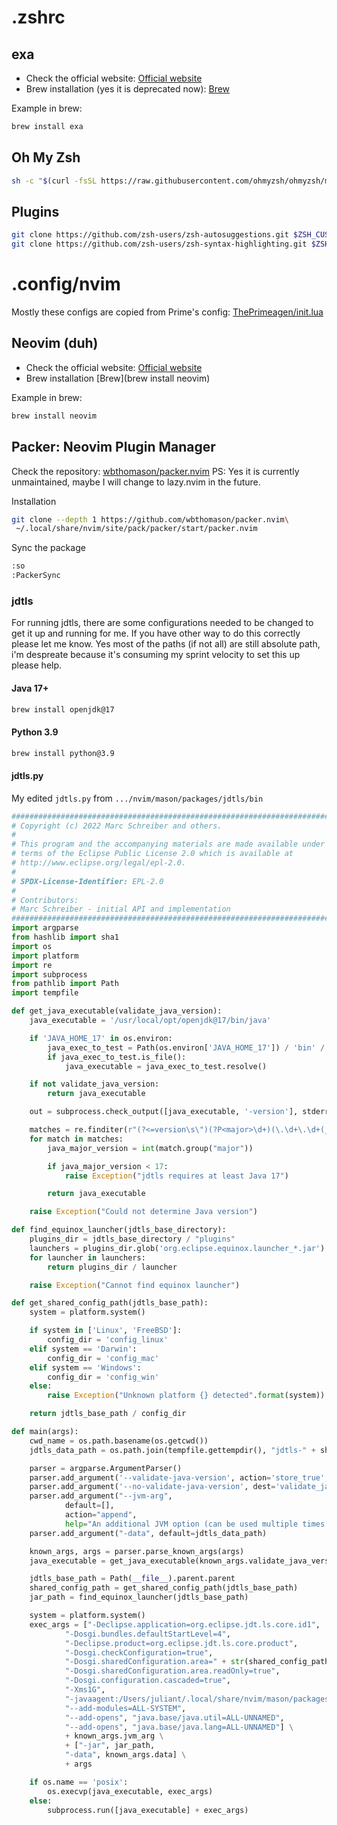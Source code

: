 # .zshrc 

## exa

- Check the official website: [Official website](https://the.exa.website/) 
- Brew installation (yes it is deprecated now): [Brew](https://formulae.brew.sh/formula/exa)

Example in brew:
```sh
brew install exa
```

## Oh My Zsh

```sh
sh -c "$(curl -fsSL https://raw.githubusercontent.com/ohmyzsh/ohmyzsh/master/tools/install.sh)"
```

## Plugins

```sh
git clone https://github.com/zsh-users/zsh-autosuggestions.git $ZSH_CUSTOM/plugins/zsh-autosuggestions
git clone https://github.com/zsh-users/zsh-syntax-highlighting.git $ZSH_CUSTOM/plugins/zsh-syntax-highlighting
```

# .config/nvim

Mostly these configs are copied from Prime's config: [ThePrimeagen/init.lua](https://github.com/ThePrimeagen/init.lua)

## Neovim (duh)

- Check the official website: [Official website](https://neovim.io/)
- Brew installation [Brew](brew install neovim)

Example in brew:
```sh
brew install neovim
```

## Packer: Neovim Plugin Manager

Check the repository: [wbthomason/packer.nvim](https://github.com/wbthomason/packer.nvim) PS: Yes it is currently unmaintained, maybe I will change to lazy.nvim in the future.

Installation
```sh
git clone --depth 1 https://github.com/wbthomason/packer.nvim\
 ~/.local/share/nvim/site/pack/packer/start/packer.nvim
```

Sync the package
```sh
:so
:PackerSync
```

### jdtls

For running jdtls, there are some configurations needed to be changed to get it up and running for me. If you have other way to do this correctly please let me know. Yes most of the paths (if not all) are still absolute path, i'm despreate because it's consuming my sprint velocity to set this up please help.

#### Java 17+

```sh
brew install openjdk@17
```

#### Python 3.9

```sh
brew install python@3.9
```

#### jdtls.py

My edited `jdtls.py` from `.../nvim/mason/packages/jdtls/bin`

```py
###############################################################################
# Copyright (c) 2022 Marc Schreiber and others.
#
# This program and the accompanying materials are made available under the
# terms of the Eclipse Public License 2.0 which is available at
# http://www.eclipse.org/legal/epl-2.0.
#
# SPDX-License-Identifier: EPL-2.0
#
# Contributors:
# Marc Schreiber - initial API and implementation
###############################################################################
import argparse
from hashlib import sha1
import os
import platform
import re
import subprocess
from pathlib import Path
import tempfile

def get_java_executable(validate_java_version):
	java_executable = '/usr/local/opt/openjdk@17/bin/java'

	if 'JAVA_HOME_17' in os.environ:
		java_exec_to_test = Path(os.environ['JAVA_HOME_17']) / 'bin' / 'java'
		if java_exec_to_test.is_file():
			java_executable = java_exec_to_test.resolve()

	if not validate_java_version:
		return java_executable

	out = subprocess.check_output([java_executable, '-version'], stderr = subprocess.STDOUT, universal_newlines=True)

	matches = re.finditer(r"(?<=version\s\")(?P<major>\d+)(\.\d+\.\d+(_\d+)?)?", out)
	for match in matches:
		java_major_version = int(match.group("major"))

		if java_major_version < 17:
			raise Exception("jdtls requires at least Java 17")

		return java_executable

	raise Exception("Could not determine Java version")

def find_equinox_launcher(jdtls_base_directory):
	plugins_dir = jdtls_base_directory / "plugins"
	launchers = plugins_dir.glob('org.eclipse.equinox.launcher_*.jar')
	for launcher in launchers:
		return plugins_dir / launcher

	raise Exception("Cannot find equinox launcher")

def get_shared_config_path(jdtls_base_path):
	system = platform.system()

	if system in ['Linux', 'FreeBSD']:
		config_dir = 'config_linux'
	elif system == 'Darwin':
		config_dir = 'config_mac'
	elif system == 'Windows':
		config_dir = 'config_win'
	else:
		raise Exception("Unknown platform {} detected".format(system))

	return jdtls_base_path / config_dir

def main(args):
	cwd_name = os.path.basename(os.getcwd())
	jdtls_data_path = os.path.join(tempfile.gettempdir(), "jdtls-" + sha1(cwd_name.encode()).hexdigest())

	parser = argparse.ArgumentParser()
	parser.add_argument('--validate-java-version', action='store_true', default=True)
	parser.add_argument('--no-validate-java-version', dest='validate_java_version', action='store_false')
	parser.add_argument("--jvm-arg",
			default=[],
			action="append",
			help="An additional JVM option (can be used multiple times. Note, use with equal sign. For example: --jvm-arg=-Dlog.level=ALL")
	parser.add_argument("-data", default=jdtls_data_path)

	known_args, args = parser.parse_known_args(args)
	java_executable = get_java_executable(known_args.validate_java_version)

	jdtls_base_path = Path(__file__).parent.parent
	shared_config_path = get_shared_config_path(jdtls_base_path)
	jar_path = find_equinox_launcher(jdtls_base_path)

	system = platform.system()
	exec_args = ["-Declipse.application=org.eclipse.jdt.ls.core.id1",
			"-Dosgi.bundles.defaultStartLevel=4",
			"-Declipse.product=org.eclipse.jdt.ls.core.product",
			"-Dosgi.checkConfiguration=true",
			"-Dosgi.sharedConfiguration.area=" + str(shared_config_path),
			"-Dosgi.sharedConfiguration.area.readOnly=true",
			"-Dosgi.configuration.cascaded=true",
			"-Xms1G",
            "-javaagent:/Users/juliant/.local/share/nvim/mason/packages/jdtls/lombok.jar",
			"--add-modules=ALL-SYSTEM",
			"--add-opens", "java.base/java.util=ALL-UNNAMED",
			"--add-opens", "java.base/java.lang=ALL-UNNAMED"] \
			+ known_args.jvm_arg \
			+ ["-jar", jar_path,
			"-data", known_args.data] \
			+ args

	if os.name == 'posix':
		os.execvp(java_executable, exec_args)
	else:
		subprocess.run([java_executable] + exec_args)
```


